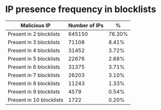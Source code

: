 # IP presence frequency in blocklists
| Malicious IP | Number of IPs | % |
|----|----|----|
| Present in 2 blocklists | 645150 | 76.30% |
| Present in 3 blocklists | 71108 | 8.41% |
| Present in 4 blocklists | 31452 | 3.72% |
| Present in 5 blocklists | 22676 | 2.68% |
| Present in 6 blocklists | 31375 | 3.71% |
| Present in 7 blocklists | 26203 | 3.10% |
| Present in 8 blocklists | 11243 | 1.33% |
| Present in 9 blocklists | 4579 | 0.54% |
| Present in 10 blocklists | 1722 | 0.20% |
